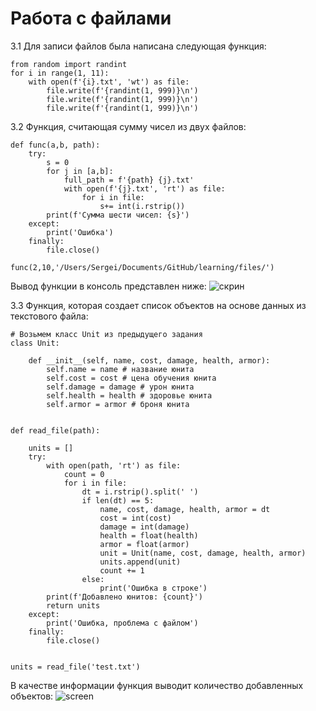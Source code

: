 # Работа с файлами

3.1 Для записи файлов была написана следующая функция:

```
from random import randint
for i in range(1, 11):
    with open(f'{i}.txt', 'wt') as file:
        file.write(f'{randint(1, 999)}\n')
        file.write(f'{randint(1, 999)}\n')
        file.write(f'{randint(1, 999)}\n')
```
3.2 Функция, считающая сумму чисел из двух файлов:

```
def func(a,b, path):
    try:
        s = 0
        for j in [a,b]:
            full_path = f'{path} {j}.txt'
            with open(f'{j}.txt', 'rt') as file:
                for i in file:
                    s+= int(i.rstrip())
        print(f'Сумма шести чисел: {s}')
    except:
        print('Ошибка')
    finally:
        file.close()
        
func(2,10,'/Users/Sergei/Documents/GitHub/learning/files/')
```
Вывод функции в консоль представлен ниже:
![скрин](https://i.imgur.com/cp2Xv5N.png)

3.3 Функция, которая создает список объектов на основе данных из текстового файла:
```
# Возьмем класс Unit из предыдущего задания
class Unit:

    def __init__(self, name, cost, damage, health, armor):
        self.name = name # название юнита
        self.cost = cost # цена обучения юнита
        self.damage = damage # урон юнита
        self.health = health # здоровье юнита
        self.armor = armor # броня юнита


def read_file(path):

    units = []
    try:
        with open(path, 'rt') as file:
            count = 0
            for i in file:
                dt = i.rstrip().split(' ')
                if len(dt) == 5:
                    name, cost, damage, health, armor = dt
                    cost = int(cost)
                    damage = int(damage)
                    health = float(health)
                    armor = float(armor)
                    unit = Unit(name, cost, damage, health, armor)
                    units.append(unit)
                    count += 1
                else:
                    print('Ошибка в строке')
        print(f'Добавлено юнитов: {count}')
        return units
    except:
        print('Ошибка, проблема с файлом')
    finally:
        file.close()


units = read_file('test.txt')
```
В качестве информации функция выводит количество добавленных объектов:
![screen](https://i.imgur.com/wbxzZqU.png)
